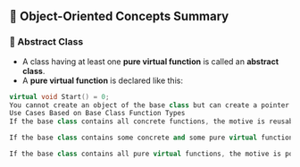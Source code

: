 ## 🧠 Object-Oriented Concepts Summary

### 🔷 Abstract Class
- A class having at least one **pure virtual function** is called an **abstract class**.
- A **pure virtual function** is declared like this:
```cpp
virtual void Start() = 0;
You cannot create an object of the base class but can create a pointer of that class.
Use Cases Based on Base Class Function Types
If the base class contains all concrete functions, the motive is reusability.

If the base class contains some concrete and some pure virtual functions, the motive is reusability and polymorphism — this class is known as an abstract class.

If the base class contains all pure virtual functions, the motive is polymorphism — this kind of class is known as an interface, and it is also an abstract class.

